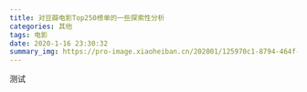 ```yaml
---
title: 对豆瓣电影Top250榜单的一些探索性分析
categories: 其他
tags: 电影
date: 2020-1-16 23:30:32
summary_img: https://pro-image.xiaoheiban.cn/202001/125970c1-8794-464f-bf6b-66a3f6a44d1a.png
---
```


<!-- more -->

测试
